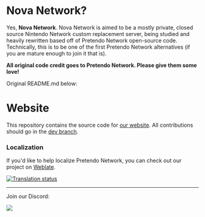 # Nova Network?
Yes, **Nova Network**. Nova Network is aimed to be a mostly private, closed source Nintendo Network custom replacement server, being studied and heavily rewritten based off of Pretendo Network open-source code. Technically, this is to be one of the first Pretendo Network alternatives (if you are mature enough to join it that is).

__All original code credit goes to Pretendo Network. Please give them some love!__

Original README.md below:

# Website

This repository contains the source code for [our website](https://pretendo.network). All contributions should go in the [dev branch](https://github.com/PretendoNetwork/website/tree/dev).

### Localization
If you'd like to help localize Pretendo Network, you can check out our project on [Weblate](https://hosted.weblate.org/engage/pretendonetwork/).

<a href="https://hosted.weblate.org/engage/pretendonetwork/">
    <img src="https://hosted.weblate.org/widgets/pretendonetwork/-/website/multi-auto.svg" alt="Translation status" />
</a>

* * *

Join our Discord:

<a href="https://discord.gg/DThgbba" target="_blank">
    <img src="https://discordapp.com/api/guilds/408718485913468928/widget.png?style=banner3">
</a>
